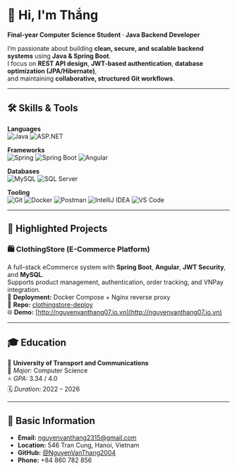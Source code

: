 # 👋 Hi, I'm Thắng
**Final-year Computer Science Student · Java Backend Developer**  

I’m passionate about building **clean, secure, and scalable backend systems** using **Java & Spring Boot**.  
I focus on **REST API design**, **JWT-based authentication**, **database optimization (JPA/Hibernate)**,  
and maintaining **collaborative, structured Git workflows**.

---

## 🛠️ Skills & Tools

**Languages**  
![Java](https://img.shields.io/badge/Java-007396?logo=openjdk&logoColor=white)
![ASP.NET](https://img.shields.io/badge/ASP.NET-512BD4?logo=dotnet&logoColor=white)

**Frameworks**  
![Spring](https://img.shields.io/badge/Spring-6DB33F?logo=spring&logoColor=white)
![Spring Boot](https://img.shields.io/badge/Spring%20Boot-6DB33F?logo=springboot&logoColor=white)
![Angular](https://img.shields.io/badge/Angular-DD0031?logo=angular&logoColor=white)

**Databases**  
![MySQL](https://img.shields.io/badge/MySQL-4479A1?logo=mysql&logoColor=white)
![SQL Server](https://img.shields.io/badge/SQL%20Server-CC2927?logo=microsoftsqlserver&logoColor=white)

**Tooling**  
![Git](https://img.shields.io/badge/Git-F05032?logo=git&logoColor=white)
![Docker](https://img.shields.io/badge/Docker-2496ED?logo=docker&logoColor=white)
![Postman](https://img.shields.io/badge/Postman-FF6C37?logo=postman&logoColor=white)
![IntelliJ IDEA](https://img.shields.io/badge/IntelliJ%20IDEA-000000?logo=intellijidea&logoColor=white)
![VS Code](https://img.shields.io/badge/VS%20Code-007ACC?logo=visual-studio-code&logoColor=white)

---

## 🔭 Highlighted Projects

### 🛍️ ClothingStore (E-Commerce Platform)
A full-stack eCommerce system with **Spring Boot**, **Angular**, **JWT Security**, and **MySQL**.  
Supports product management, authentication, order tracking, and VNPay integration.  
🚀 **Deployment:** Docker Compose + Nginx reverse proxy  
🔗 **Repo:** [clothingstore-deploy](https://github.com/NguyenVanThang2004/clothingstore-deploy)  
🌐 **Demo:** [http://nguyenvanthang07.io.vn](http://nguyenvanthang07.io.vn)

---

## 🎓 Education

🎯 **University of Transport and Communications**  
📘 *Major:* Computer Science  
⭐ *GPA:* 3.34 / 4.0  
🗓️ *Duration:* 2022 – 2026

---

## 📌 Basic Information

- **Email:** [nguyenvanthang2315@gmail.com](mailto:nguyenvanthang2315@gmail.com)  
- **Location:** 546 Tran Cung, Hanoi, Vietnam  
- **GitHub:** [@NguyenVanThang2004](https://github.com/NguyenVanThang2004)  
- **Phone:** +84 860 782 856
